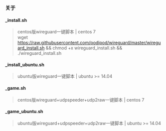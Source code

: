 ### 关于


#### _install.sh
> centos版wireguard一键脚本 | centos 7
<br> wget https://raw.githubusercontent.com/podipod/wireguard/master/wireguard_install.sh && chmod +x wireguard_install.sh && ./wireguard_install.sh
#### _install_ubuntu.sh
> ubuntu版wireguard一键脚本 | ubuntu >= 14.04
#### _game.sh
> centos版wireguard+udpspeeder+udp2raw一键脚本 | centos 7
#### _game_ubuntu.sh
> ubuntu版wireguard+udpspeeder+udp2raw一键脚本 | ubuntu >= 14.04


